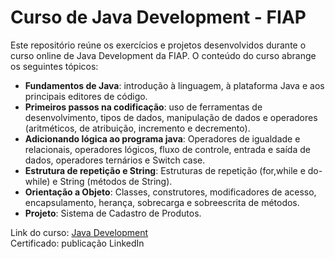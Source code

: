 # Curso de Java Development - FIAP
<p>Este repositório reúne os exercícios e projetos desenvolvidos durante o curso online de Java Development da FIAP. O conteúdo do curso abrange os seguintes tópicos:</p>

- <b>Fundamentos de Java</b>: introdução à linguagem, à plataforma Java e aos principais editores de código.
- <b>Primeiros passos na codificação</b>: uso de ferramentas de desenvolvimento, tipos de dados, manipulação de dados e operadores (aritméticos, de atribuição, incremento e decremento).
- <b>Adicionando lógica ao programa java</b>: Operadores de igualdade e relacionais, operadores lógicos, fluxo de controle, entrada e saída de dados, operadores ternários e Switch case.
- <b>Estrutura de repetição e String</b>: Estruturas de repetição (for,while e do-while) e String (métodos de String).
- <b>Orientação a Objeto</b>: Classes, construtores, modificadores de acesso, encapsulamento, herança, sobrecarga e sobreescrita de métodos.
- <b>Projeto</b>: Sistema de Cadastro de Produtos.

Link do curso: <a href="https://on.fiap.com.br/nano-courses/course/?id=12949">Java Development</a><br>
Certificado: <a>publicação LinkedIn</a>
